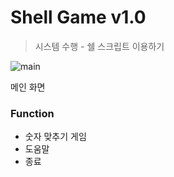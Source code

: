 # Shell Game v1.0

> 시스템 수행 - 쉘 스크립트 이용하기

![main](https://user-images.githubusercontent.com/32904385/49336911-ffd71300-f64d-11e8-8961-b68e2ede4d1a.png)

메인 화면 



### Function 

* 숫자 맞추기 게임
* 도움말
* 종료